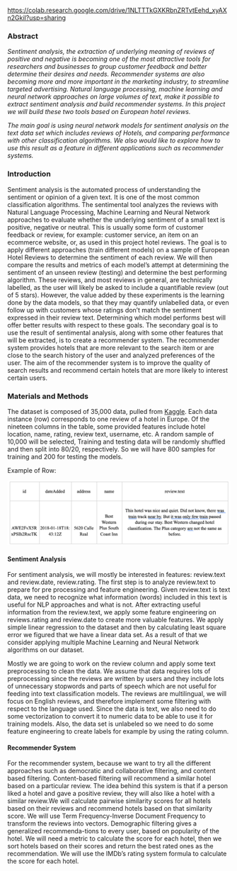 https://colab.research.google.com/drive/1NLTTTkGXKRbnZRTvtEehd_xyAXn2GkiI?usp=sharing
### Abstract 

*Sentiment analysis, the extraction of underlying meaning of reviews of positive and negative is becoming one of the most attractive tools for researchers and businesses to group customer feedback and better determine their desires and needs. Recommender systems are also becoming more and more important in the marketing industry, to streamline targeted advertising. Natural language processing, machine learning and neural network approaches on large volumes of text, make it possible to extract sentiment analysis and build recommender systems. In this project we will build these two tools based on European hotel reviews.*

*The main goal is using neural network models for sentiment analysis on the text data set which includes reviews of Hotels, and comparing performance with other classification algorithms. We also would like to explore how to use this result as a feature in different applications such as recommender systems.*


### Introduction

Sentiment analysis is the automated process of understanding the sentiment or opinion of a given text. It is one of the most common classification algorithms. The sentimental tool analyzes the reviews with Natural Language Processing, Machine Learning and Neural Network approaches to evaluate whether the underlying sentiment of a small text is positive, negative or neutral. This is usually some form of customer feedback or review, for example: customer service, an item on an ecommerce website, or, as used in this project hotel reviews.
The goal is to apply different approaches (train different models) on a sample of European Hotel Reviews to determine the sentiment of each review. We will then compare the results and metrics of each model’s attempt at determining the sentiment of an unseen review (testing) and determine the best performing algorithm. These reviews, and most reviews in general, are technically labelled, as the user will likely be asked to include a quantifiable review (out of 5 stars). However, the value added by these experiments is the learning done by the data models, so that they may quantify unlabelled data, or even follow up with customers whose ratings don’t match the sentiment expressed in their review text. Determining which model performs best will offer better results with respect to these goals. 
The secondary goal is to use the result of sentimental analysis, along with some other features that will be extracted, is to create a recommender system. The recommender system provides hotels that are more relevant to the search item or are close to the search history of the user and analyzed preferences of the user. The aim of the recommender system is to improve the quality of search results and recommend certain hotels that are more likely to interest certain users.


### Materials and Methods

The dataset is composed of 35,000 data, pulled from [Kaggle](https://www.kaggle.com/datafiniti/hotel-reviews). Each data instance (row) corresponds to one review of a hotel in Europe. Of the nineteen columns in the table, some provided features include hotel location, name, rating, review text, username, etc. A random sample of 10,000 will be selected, Training and testing data will be randomly shuffled and then split into 80/20, respectively. So we will have 800 samples for training and 200 for testing the models. 

Example of Row:

![example-data](assets/data-example.png)


#### Sentiment Analysis
For sentiment analysis, we will mostly be interested in features: review.text and review.date, review.rating. The first step is to analyze review.text to prepare for pre processing and feature engineering. Given review.text is text data, we need to recognize what information (words) included in this text is useful for NLP approaches and what is not. After extracting useful information from the review.text, we apply some feature engineering on reviews.rating and review.date to create more valuable features. We apply simple linear regression to the dataset  and then by calculating least square error we figured that we have a linear data set.  As a result of that we consider applying multiple Machine Learning and Neural Network algorithms on our dataset.


Mostly we are going to work on the review column and apply some text preprocessing to clean the data. We assume that data requires lots of preprocessing since the reviews are written by users and they include lots of unnecessary stopwords and parts of speech which are not useful for feeding into text classification models. The reviews are multilingual, we will focus on English reviews, and therefore implement some filtering with respect to the language used. Since the data is text, we also need to do some vectorization to convert it to numeric data to be able to use it for training models. Also, the data set is unlabeled so we need to do some feature engineering to create labels for example by using the rating column. 

#### Recommender System
For the recommender system, because we want to try all the different approaches such as democratic and collaborative filtering, and content based filtering. 
Content-based filtering will recommend a similar hotel based on a particular review. The idea behind this system is that if a person liked a hotel and gave a positive review, they will also like a hotel with a similar review.We will calculate pairwise similarity scores for all hotels based on their reviews and recommend hotels based on that similarity score. We will use Term Frequency-Inverse Document Frequency to transform the reviews into vectors.
Demographic filtering gives  a  generalized  recommenda-tions to every user,  based on popularity of the hotel. We will need a metric to calculate the score for each hotel, then we sort  hotels based on their scores and return the best rated ones as the recommendation. We will use the IMDb’s rating system formula to calculate the score for each hotel.



